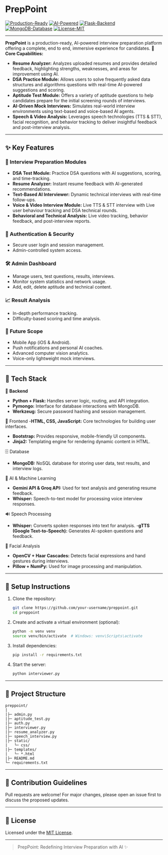 # PrepPoint

[![Production-Ready](https://img.shields.io/badge/Production--Ready-Yes-green)](https://github.com/your-username/preppoint)
[![AI-Powered](https://img.shields.io/badge/AI-Powered-blue)](https://github.com/your-username/preppoint)
[![Flask-Backend](https://img.shields.io/badge/Backend-Flask-blue)](https://github.com/your-username/preppoint)
[![MongoDB-Database](https://img.shields.io/badge/Database-MongoDB-green)](https://github.com/your-username/preppoint)
[![License-MIT](https://img.shields.io/badge/License-MIT-yellow)](https://choosealicense.com/licenses/mit/)

---

**PrepPoint** is a production-ready, AI-powered interview preparation platform offering a complete, end to end, immersive experience for candidates. 
🧩 **Core Capabilities:**
- **Resume Analyzer:** Analyzes uploaded resumes and provides detailed feedback, highlighting strengths, weaknesses, and areas for improvement using AI.
- **DSA Practice Module:** Allows users to solve frequently asked data structures and algorithms questions with real-time AI-powered suggestions and scoring.
- **Aptitude Test Module:** Offers a variety of aptitude questions to help candidates prepare for the initial screening rounds of interviews.
- **AI-Driven Mock Interviews:** Simulates real-world interview environments using text-based and voice-based AI agents.
- **Speech & Video Analysis:** Leverages speech technologies (TTS & STT), facial recognition, and behavior tracking to deliver insightful feedback and post-interview analysis.
  
---

## ✨ Key Features

### 🎯 Interview Preparation Modules
- **DSA Test Module:** Practice DSA questions with AI suggestions, scoring, and time-tracking.
- **Resume Analyzer:** Instant resume feedback with AI-generated recommendations.
- **Text-Based AI Interviewer:** Dynamic technical interviews with real-time follow-ups.
- **Voice & Video Interview Module:** Live TTS & STT interview with Live user behaviour tracking and DSA technical rounds.
- **Behavioral and Technical Analysis:** Live video tracking, behavior feedback, and post-interview reports.

### 🔐 Authentication & Security
- Secure user login and session management.
- Admin-controlled system access.

### 🛠️ Admin Dashboard
- Manage users, test questions, results, interviews.
- Monitor system statistics and network usage.
- Add, edit, delete aptitude and technical content.

### 📈 Result Analysis
- In-depth performance tracking.
- Difficulty-based scoring and time analysis.

### 📱 Future Scope
- Mobile App (iOS & Android).
- Push notifications and personal AI coaches.
- Advanced computer vision analytics.
- Voice-only lightweight mock interviews.

---

## 🧰 Tech Stack

🔧 **Backend**

 - **Python + Flask:** Handles server logic, routing, and API integration.
 - **Pymongo:** Interface for database interactions with MongoDB.
 - **Werkzeug:** Secure password hashing and session management.

🎨 Frontend
 -**HTML, CSS, JavaScript:** Core technologies for building user interfaces.
 - **Bootstrap:** Provides responsive, mobile-friendly UI components.
 - **Jinja2:** Templating engine for rendering dynamic content in HTML.

🗄️ Database
 - **MongoDB:** NoSQL database for storing user data, test results, and interview logs.

🤖 AI & Machine Learning
 - **Gemini API & Groq API:** Used for text analysis and generating resume feedback.
 - **Whisper:** Speech-to-text model for processing voice interview responses.

🔊 Speech Processing
 - **Whisper:** Converts spoken responses into text for analysis.
 -**gTTS (Google Text-to-Speech):** Generates AI-spoken questions and feedback.

🧠 Facial Analysis
 - **OpenCV + Haar Cascades:** Detects facial expressions and hand gestures during interviews.
 - **Pillow + NumPy:** Used for image processing and manipulation.

---

## 🚀 Setup Instructions

1. Clone the repository:

    ```bash
    git clone https://github.com/your-username/preppoint.git
    cd preppoint
    ```

2. Create and activate a virtual environment (optional):

    ```bash
    python -m venv venv
    source venv/bin/activate  # Windows: venv\Scripts\activate
    ```

3. Install dependencies:

    ```bash
    pip install -r requirements.txt
    ```

4. Start the server:

    ```bash
    python interviewer.py
    ```

---

## 📂 Project Structure

```
preppoint/
|
|├─ admin.py
|├─ aptitude_test.py
|├─ auth.py
|├─ interviewer.py
|├─ resume_analyzer.py
|├─ speech_interview.py
|├─ static/
|   └─ css/
|├─ templates/
|   └─ *.html
|├─ README.md
└─ requirements.txt
```

---

## 🤝 Contribution Guidelines

Pull requests are welcome! For major changes, please open an issue first to discuss the proposed updates.

---

## 📜 License

Licensed under the [MIT License](https://choosealicense.com/licenses/mit/).

---

> PrepPoint: Redefining Interview Preparation with AI ✨

